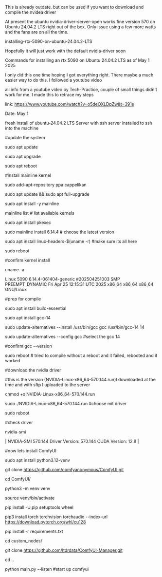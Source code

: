 This is already outdate. but can be used if you want to download and compile the nvidea driver

At present the ubuntu nvidia-driver-server-open works fine version 570 on Ubuntu 24.04.2 LTS right out of the box. Only issue using a few more watts and the fans are on all the time. 

installing-rtx-5090-on-ubuntu-24.04.2-LTS

Hopefully it will just work with the default nvidia-driver soon

Commands for installing an rtx 5090 on Ubuntu 24.04.2 LTS as of May 1 2025

I only did this one time hoping I got everything right. There maybe a much easier way to do this. I followed a youtube video 


all info from a youtube video by Tech-Practice, couple of small things didn't work for me. I made this to retrace my steps

link: https://www.youtube.com/watch?v=o5deOXLDpZw&t=391s

Date: May 1

fresh install of ubuntu-24.04.2 LTS Server with ssh server installed to ssh into the machine

#update the system

sudo apt update

sudo apt upgrade

sudo apt reboot

#install mainline kernel

sudo add-apt-repository ppa:cappelikan

sudo apt update && sudo apt full-upgrade

sudo apt install -y mainline

mainline list  # list available kernels 

sudo apt install pkexec

sudo mainline install 6.14.4 # choose the latest version

sudo apt install linux-headers-$(uname -r) #make sure its all here

sudo reboot 

#confirm kernel install 

uname -a

Linux 5090 6.14.4-061404-generic #202504251003 SMP PREEMPT_DYNAMIC Fri Apr 25 12:15:31 UTC 2025 x86_64 x86_64 x86_64 GNU/Linux


#prep for compile

sudo apt install build-essential

sudo apt install gcc-14

sudo update-alternatives --install /usr/bin/gcc gcc /usr/bin/gcc-14 14

sudo update-alternatives --config gcc #select the gcc 14

#confirm
gcc --version

sudo reboot # tried to compile without a reboot and it failed, rebooted and it worked 

#download the nvidia driver

#this is the version  (NVIDIA-Linux-x86_64-570.144.run)I downloaded at the time and with sftp I uploaded to the server

chmod +x NVIDIA-Linux-x86_64-570.144.run 

sudo ./NVIDIA-Linux-x86_64-570.144.run #choose mit driver

sudo reboot

#check driver

nvidia-smi    

| NVIDIA-SMI 570.144                Driver Version: 570.144        CUDA Version: 12.8     |


#now lets install ComfyUI

sudo apt install python3.12-venv

git clone https://github.com/comfyanonymous/ComfyUI.git

cd ComfyUI/

python3 -m venv venv

source venv/bin/activate

pip install -U pip setuptools wheel

pip3 install torch torchvision torchaudio --index-url https://download.pytorch.org/whl/cu128

pip install -r requirements.txt

cd custom_nodes/

git clone https://github.com/ltdrdata/ComfyUI-Manager.git

cd ..

python main.py --listen #start up comfyui


